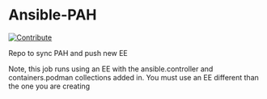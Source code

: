 # Ansible-PAH
[![Contribute](https://www.eclipse.org/che/contribute.svg)](https://devspaces.apps.hypershift.shadowman.dev/#https://github.com/shadowman-lab/Ansible-PAH)

Repo to sync PAH and push new EE

Note, this job runs using an EE with the ansible.controller and containers.podman collections added in. You must use an EE different than the one you are creating

